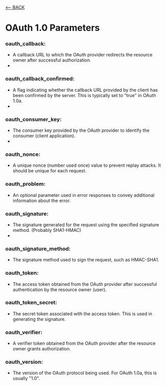 [<-- BACK](https://github.com/bkieselEducational/OAuth-1.0a-from-Scratch/)

# OAuth 1.0 Parameters

### oauth_callback:
- A callback URL to which the OAuth provider redirects the resource owner after successful authorization.
- 
### oauth_callback_confirmed:
- A flag indicating whether the callback URL provided by the client has been confirmed by the server. This is typically set to "true" in OAuth 1.0a.
- 
### oauth_consumer_key:
- The consumer key provided by the OAuth provider to identify the consumer (client application).
- 
### oauth_nonce:
-  A unique nonce (number used once) value to prevent replay attacks. It should be unique for each request.
  
### oauth_problem:
- An optional parameter used in error responses to convey additional information about the error.

### oauth_signature:
- The signature generated for the request using the specified signature method. (Probably SHA1-HMAC)
- 
### oauth_signature_method:
- The signature method used to sign the request, such as HMAC-SHA1.

### oauth_token:
- The access token obtained from the OAuth provider after successful authentication by the resource owner (user).

### oauth_token_secret:
- The secret token associated with the access token. This is used in generating the signature.

### oauth_verifier:
- A verifier token obtained from the OAuth provider after the resource owner grants authorization.

### oauth_version:
- The version of the OAuth protocol being used. For OAuth 1.0a, this is usually "1.0".

